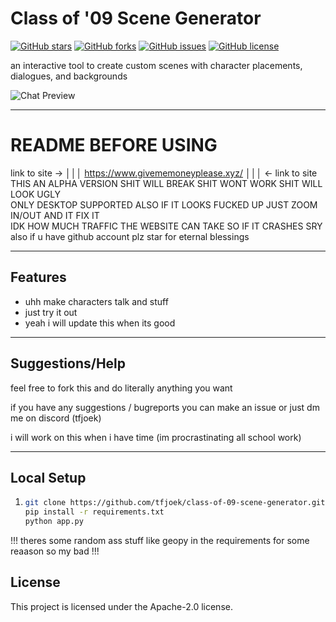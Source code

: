 Class of '09 Scene Generator
============
[![GitHub stars](https://img.shields.io/github/stars/tfjoek/class-of-09-scene-generator?style=for-the-badge)](https://github.com/tfjoek/class-of-09-scene-generator/stargazers)
[![GitHub forks](https://img.shields.io/github/forks/tfjoek/class-of-09-scene-generator?style=for-the-badge)](https://github.com/tfjoek/class-of-09-scene-generator/network/members)
[![GitHub issues](https://img.shields.io/github/issues/tfjoek/class-of-09-scene-generator?style=for-the-badge)](https://github.com/tfjoek/class-of-09-scene-generator/issues)
[![GitHub license](https://img.shields.io/github/license/tfjoek/class-of-09-scene-generator?style=for-the-badge)](https://github.com/tfjoek/class-of-09-scene-generator/blob/main/LICENSE)

an interactive tool to create custom scenes with character placements, dialogues, and backgrounds

![Chat Preview](https://i.ibb.co/fqmjhKj/imasdasdaddge-psd.png)

---
# README BEFORE USING
link to site -> │││ https://www.givememoneyplease.xyz/ │││ <- link to site<br>
THIS AN ALPHA VERSION SHIT WILL BREAK SHIT WONT WORK SHIT WILL LOOK UGLY 
<BR>ONLY DESKTOP SUPPORTED ALSO IF IT LOOKS FUCKED UP JUST ZOOM IN/OUT AND IT FIX IT<br>
IDK HOW MUCH TRAFFIC THE WEBSITE CAN TAKE SO IF IT CRASHES SRY<br>
also if u have github account plz star for eternal blessings


---

## Features
- uhh make characters talk and stuff 
- just try it out
- yeah i will update this when its good
---
## Suggestions/Help
feel free to fork this and do literally anything you want

if you have any suggestions / bugreports you can make an issue or just dm me on discord (tfjoek)

i will work on this when i have time (im procrastinating all school work)

---
## Local Setup


1.
   ```bash
   git clone https://github.com/tfjoek/class-of-09-scene-generator.git
   pip install -r requirements.txt
   python app.py
!!! theres some random ass stuff like geopy in the requirements for some reaason so my bad !!!
## License


This project is licensed under the Apache-2.0 license. 

